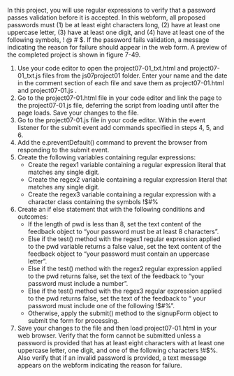 In this project, you will use regular expressions to verify that a password passes validation before it is accepted. In this webform, all proposed passwords must (1) be at least eight characters long, (2) have at least one uppercase letter, (3) have at least one digit, and (4) have at least one of the following symbols, ! @ # $. If the password fails validation, a message indicating the reason for failure should appear in the web form. A preview of the completed project is shown in figure 7-49. 
1. Use your code editor to open the project07-01_txt.html and project07-01_txt.js files from the js07project01 folder. Enter your name and the date in the comment section of each file and save them as project07-01.html and project07-01.js . 
2. Go to the project07-01.html file in your code editor and link the page to the project07-01.js file, deferring the script from loading until after the page loads. Save your changes to the file. 
3. Go to the project07-01.js file in your code editor. Within the event listener for the submit event add commands specified in steps 4, 5, and 6. 
4. Add the e.preventDefault() command to prevent the browser from responding to the submit event. 
5. Create the following variables containing regular expressions: 
    - Create the regex1 variable containing a regular expression literal that matches any single digit. 
    - Create the regex2 variable containing a regular expression literal that matches any single digit. 
    - Create the regex3 variable containing a regular expression with a character class containing the symbols !$#%
6. Create an if else statement that with the following conditions and outcomes:
    -   If the length of pwd is less than 8, set the text content of the feedback object to “your password must be at least 8 characters”.
    - Else if the test() method with the regex1 regular expression applied to the pwd variable returns a false value, set the text content of the feedback object to “your password must contain an uppercase letter”.
    - Else if the test()  method with the regex2 regular expression applied to the pwd returns false, set the text of the feedback to “your password must include a number”. 
    - Else if the test() method with the regex3 regular expression applied to the pwd returns false, set the text of the feedback to “ your password must include one of the following !$#%”. 
    - Otherwise, apply the submit() method to the signupForm object to submit the form for processing. 
7. Save your changes to the file and then load project07-01.html in your web browser. Verify that the form cannot be submitted unless a password is provided that has at least eight characters with at least one uppercase letter, one digit, and one of the following characters !#$%. Also verify that if an invalid password is provided, a text message appears on the webform indicating the reason for failure. 

